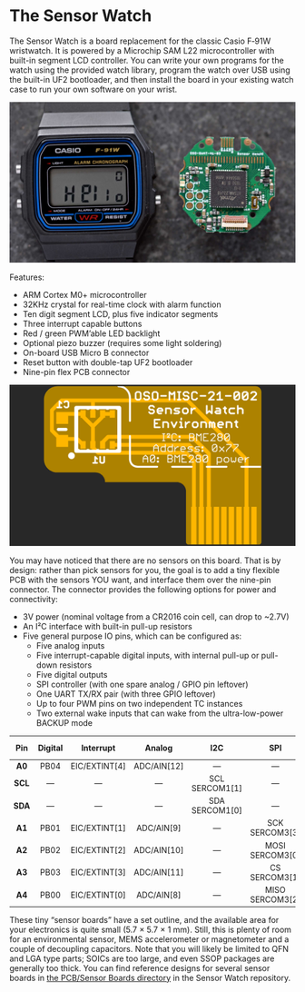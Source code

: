 The Sensor Watch
================

The Sensor Watch is a board replacement for the classic Casio F‑91W wristwatch. It is powered by a Microchip SAM L22 microcontroller with built-in segment LCD controller. You can write your own programs for the watch using the provided watch library, program the watch over USB using the built-in UF2 bootloader, and then install the board in your existing watch case to run your own software on your wrist.

![Photo: a close-up of the Sensor Watch circuit board, and a wristwatch displaying the word “Hello”](images/sensor-watch.jpg)

Features:
* ARM Cortex M0+ microcontroller
* 32KHz crystal for real-time clock with alarm function
* Ten digit segment LCD, plus five indicator segments
* Three interrupt capable buttons
* Red / green PWM’able LED backlight
* Optional piezo buzzer (requires some light soldering)
* On-board USB Micro B connector
* Reset button with double-tap UF2 bootloader
* Nine-pin flex PCB connector

![Rendering: an L-shaped flex PCB labeled “Sensor Watch Environment”](images/sensor-board.png)

You may have noticed that there are no sensors on this board. That is by design: rather than pick sensors for you, the goal is to add a tiny flexible PCB with the sensors YOU want, and interface them over the nine-pin connector. The connector provides the following options for power and connectivity:

* 3V power (nominal voltage from a CR2016 coin cell, can drop to ~2.7V)
* An I²C interface with built-in pull-up resistors
* Five general purpose IO pins, which can be configured as:
    * Five analog inputs
    * Five interrupt-capable digital inputs, with internal pull-up or pull-down resistors
    * Five digital outputs
    * SPI controller (with one spare analog / GPIO pin leftover)
    * One UART TX/RX pair (with three GPIO leftover)
    * Up to four PWM pins on two independent TC instances
    * Two external wake inputs that can wake from the ultra-low-power BACKUP mode

| **Pin** | **Digital** | **Interrupt**   | **Analog**    | **I2C**             | **SPI**              | **UART**                 | **PWM**  | **Ext. Wake** |
| :-----: | :---------: | :-------------: | :-----------: | :-----------------: | :------------------: | :----------------------: | :------: | :-----------: |
| **A0**  | PB04        | EIC/EXTINT\[4\] | ADC/AIN\[12\] | —                   | —                    | —                        | —        | —             |
| **SCL** | —           | —               | —             | SCL<br>SERCOM1\[1\] | —                    | —                        | —        | —             |
| **SDA** | —           | —               | —             | SDA<br>SERCOM1\[0\] | —                    | —                        | —        | —             |
| **A1**  | PB01        | EIC/EXTINT\[1\] | ADC/AIN\[9\]  | —                   | SCK<br>SERCOM3\[3\]  | RX<br>SERCOM3\[3\]       | TC3\[1\] | —             |
| **A2**  | PB02        | EIC/EXTINT\[2\] | ADC/AIN\[10\] | —                   | MOSI<br>SERCOM3\[0\] | TX or RX<br>SERCOM3\[0\] | TC2\[0\] | RTC/IN\[1\]   |
| **A3**  | PB03        | EIC/EXTINT\[3\] | ADC/AIN\[11\] | —                   | CS<br>SERCOM3\[1\]   | RX<br>SERCOM3\[1\]       | TC2\[1\] | —             |
| **A4**  | PB00        | EIC/EXTINT\[0\] | ADC/AIN\[8\]  | —                   | MISO<br>SERCOM3\[2\] | TX or RX<br>SERCOM3\[2\] | TC3\[0\] | RTC/IN\[0\]   |

These tiny “sensor boards” have a set outline, and the available area for your electronics is quite small (5.7 × 5.7 × 1 mm). Still, this is plenty of room for an environmental sensor, MEMS accelerometer or magnetometer and a couple of decoupling capacitors. Note that you will likely be limited to QFN and LGA type parts; SOICs are too large, and even SSOP packages are generally too thick. You can find reference designs for several sensor boards in [the PCB/Sensor Boards directory](https://github.com/joeycastillo/Sensor-Watch/tree/main/PCB/Sensor%20Boards) in the Sensor Watch repository.
